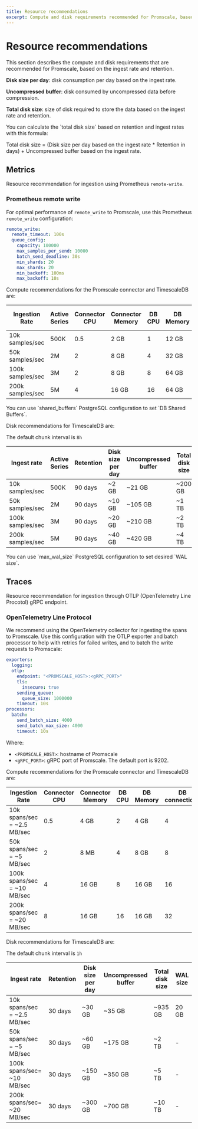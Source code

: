 ```yaml
---
title: Resource recommendations
excerpt: Compute and disk requirements recommended for Promscale, based on ingest rate and retention
---
```


# Resource recommendations

This section describes the compute and disk requirements that are
recommended for Promscale, based on the ingest rate and retention.

**Disk size per day**: disk consumption per day based on the ingest rate.

**Uncompressed buffer**: disk consumed by uncompressed data before compression.

**Total disk size**: size of disk required to store the data based on the ingest rate and retention.

<highlight type="note">
You can calculate the `total disk size` based on retention and ingest rates with this formula:

Total disk size = (Disk size per day based on the ingest rate * Retention in days) +
Uncompressed buffer based on the ingest rate.
</highlight>

## Metrics

Resource recommendation for ingestion using Prometheus `remote-write`.

### Prometheus remote write

For optimal performance of `remote_write` to Promscale, use this Prometheus
`remote_write` configuration:

```yaml
remote_write:
  remote_timeout: 100s
  queue_config:
    capacity: 100000
    max_samples_per_send: 10000
    batch_send_deadline: 30s
    min_shards: 20
    max_shards: 20
    min_backoff: 100ms
    max_backoff: 10s
```

Compute recommendations for the Promscale connector and TimescaleDB are:

|Ingestion Rate|Active Series|Connector CPU|Connector Memory|DB CPU|DB Memory|DB connections|DB Shared Buffers|
|-|-|-|-|-|-|-|-|
|10k samples/sec|500K|0.5|2 GB|1|12 GB|1|8 GB|
|50k samples/sec|2M|2|8 GB|4|32 GB|2|16 GB|
|100k samples/sec|3M|2|8 GB|8|64 GB|4|24 GB|
|200k samples/sec|5M|4|16 GB|16|64 GB|8|40 GB|

<highlight type="note">
You can use `shared_buffers` PostgreSQL configuration to set `DB Shared Buffers`.
</highlight>

Disk recommendations for TimescaleDB are:

The default chunk interval is `8h`

|Ingest rate|Active Series|Retention|Disk size per day|Uncompressed buffer|Total disk size|WAL size|
|-|-|-|-|-|-|-|
|10k samples/sec|500K|90 days|~2 GB|~21 GB|~200 GB|6 GB|
|50k samples/sec|2M|90 days|~10 GB|~105 GB|~1 TB|25 GB|
|100k samples/sec|3M|90 days|~20 GB|~210 GB|~2 TB|66 GB|
|200k samples/sec|5M|90 days|~40 GB|~420 GB|~4 TB|96 GB|

<highlight type="note">
You can use `max_wal_size` PostgreSQL configuration to set desired `WAL size`.
</highlight>

## Traces

Resource recommendation for ingestion through OTLP (OpenTelemetry Line Procotol) gRPC endpoint.

### OpenTelemetry Line Protocol

We recommend using the OpenTelemetry collector for ingesting the spans to
Promscale. Use this configuration with the OTLP exporter and batch processor
to help with retries for failed writes, and to batch the write requests to Promscale:

```yaml
exporters:
  logging:
  otlp:
    endpoint: "<PROMSCALE_HOST>:<gRPC_PORT>"
    tls:
      insecure: true
    sending_queue:
      queue_size: 1000000
    timeout: 10s
processors:
  batch:
    send_batch_size: 4000
    send_batch_max_size: 4000
    timeout: 10s
```

Where:

*   `<PROMSCALE_HOST>`: hostname of Promscale
*   `<gRPC_PORT>`: gRPC port of Promscale. The default port is 9202.  

Compute recommendations for the Promscale connector and TimescaleDB are:

|Ingestion Rate|Connector CPU|Connector Memory|DB CPU|DB Memory|DB connections|
|-|-|-|-|-|-|
|10k spans/sec = ~2.5 MB/sec|0.5|4 GB|2|4 GB|4|
|50k spans/sec = ~5 MB/sec|2|8 MB|4|8 GB|8|
|100k spans/sec = ~10 MB/sec|4|16 GB|8|16 GB|16|
|200k spans/sec = ~20 MB/sec|8|16 GB|16|16 GB|32|

Disk recommendations for TimescaleDB are:

The default chunk interval is `1h`

|Ingest rate|Retention|Disk size per day|Uncompressed buffer|Total disk size|WAL size|
|-|-|-|-|-|-|
|10k spans/sec = ~2.5 MB/sec|30 days|~30 GB|~35 GB|~935 GB|20 GB|
|50k spans/sec = ~5 MB/sec|30 days|~60 GB|~175 GB|~2 TB|-|
|100k spans/sec= ~10 MB/sec|30 days|~150 GB|~350 GB|~5 TB|-|
|200k spans/sec= ~20 MB/sec|30 days|~300 GB|~700 GB|~10 TB|-|

